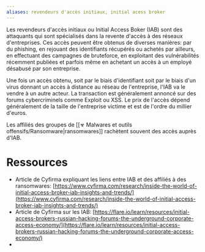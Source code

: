 ```yaml
---
aliases: revendeurs d'accès initiaux, initial acess broker
---
```


Les revendeurs d'accès initiaux ou Initial Access Boker (IAB) sont des attaquants qui sont spécialisés dans la revente d'accès à des réseaux d'entreprises. Ces accès peuvent être obtenus de diverses manières: par du phishing, en rejouant des identifiants récupérés ou achetés par ailleurs, en effectuant des campagnes de bruteforce, en exploitant des vulnérabilités récemment publiées et parfois même en achetant un accès à un employé désabusé par son entreprise. 

Une fois un accès obtenu, soit par le biais d'identifiant soit par le biais d'un virus donnant un accès à distance au réseau de l'entreprise, l'IAB va le vendre  à un autre acteur. La transaction est généralement annoncé sur des forums cybercriminels comme Exploit ou XSS. Le prix de l'accès dépend généralement de la taille de l'entreprise victime et est de l'ordre du millier d'euros.

Les affiliés des groupes de [[☣ Malwares et outils offensifs/Ransomware|ransomwares]] rachètent souvent des accès auprès d'IAB.


# Ressources

- Article de Cyfirma expliquant les liens entre IAB et des affiliés à des ransomwares: [https://www.cyfirma.com/research/inside-the-world-of-initial-access-broker-iab-insights-and-trends/](https://www.cyfirma.com/research/inside-the-world-of-initial-access-broker-iab-insights-and-trends/)
- Article de Cyfirma sur les IAB: [https://flare.io/learn/resources/initial-access-brokers-russian-hacking-forums-the-underground-corporate-access-economy/](https://flare.io/learn/resources/initial-access-brokers-russian-hacking-forums-the-underground-corporate-access-economy/)
- 